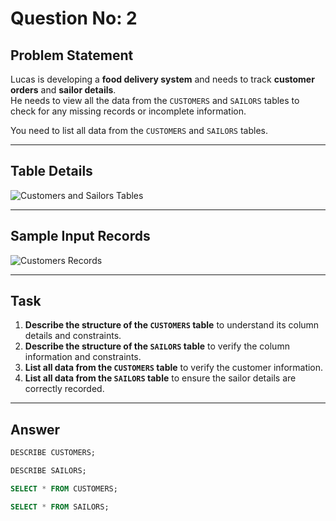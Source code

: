 # Question No: 2  

## Problem Statement  

Lucas is developing a **food delivery system** and needs to track **customer orders** and **sailor details**.  
He needs to view all the data from the `CUSTOMERS` and `SAILORS` tables to check for any missing records or incomplete information.  

You need to list all data from the `CUSTOMERS` and `SAILORS` tables.  

---

## Table Details  

![Customers and Sailors Tables](https://github.com/user-attachments/assets/fdea6cc6-1c10-445b-a6ea-e6b9f94a57e5)  

---

## Sample Input Records  

![Customers Records](https://github.com/user-attachments/assets/7392a025-d0bd-4fe9-bcf7-f4331315f8cf)  



---

## Task  

1. **Describe the structure of the `CUSTOMERS` table** to understand its column details and constraints.  
2. **Describe the structure of the `SAILORS` table** to verify the column information and constraints.  
3. **List all data from the `CUSTOMERS` table** to verify the customer information.  
4. **List all data from the `SAILORS` table** to ensure the sailor details are correctly recorded.  

---

## Answer  

```sql
DESCRIBE CUSTOMERS;

DESCRIBE SAILORS;

SELECT * FROM CUSTOMERS;

SELECT * FROM SAILORS;

